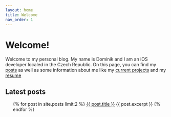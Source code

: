 ```yaml
---
layout: home
title: Welcome
nav_order: 1
---
```


# Welcome!

Welcome to my personal blog. My name is Dominik and I am an iOS developer localed in the Czech Republic. On this page, you can find my [posts](https://dominikgrodl.github.io/posts/) as well as some information about me like my [current projects]() and my [resume]()

## Latest posts

<ul>
  {% for post in site.posts limit:2 %}
   <a href="{{ post.url }}">{{ post.title }}</a>
  {{ post.excerpt }}
{% endfor %}
</ul>

